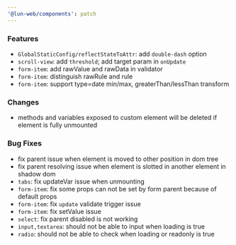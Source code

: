 ```yaml
---
'@lun-web/components': patch
---
```


### Features

- `GlobalStaticConfig/reflectStateToAttr`: add `double-dash` option
- `scroll-view`: add `threshold`; add target param in `onUpdate`
- `form-item`: add rawValue and rawData in validator
- `form-item`: distinguish rawRule and rule
- `form-item`: support type=date min/max, greaterThan/lessThan transform

### Changes

- methods and variables exposed to custom element will be deleted if element is fully unmounted

### Bug Fixes

- fix parent issue when element is moved to other position in dom tree
- fix parent resolving issue when element is slotted in another element in shadow dom
- `tabs`: fix updateVar issue when unmounting
- `form-item`: fix some props can not be set by form parent because of default props
- `form-item`: fix `update` validate trigger issue
- `form-item`: fix setValue issue
- `select`: fix parent disabled is not working
- `input,textarea`: should not be able to input when loading is true
- `radio`: should not be able to check when loading or readonly is true